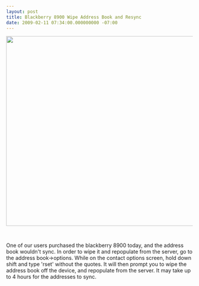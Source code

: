 ```yaml
---
layout: post
title: Blackberry 8900 Wipe Address Book and Resync
date: 2009-02-11 07:34:00.000000000 -07:00
---
```

<a onblur="try {parent.deselectBloggerImageGracefully();} catch(e) {}" href="/images/old/curve_background.jpg"><img style="display:block; margin:0px auto 10px; text-align:center;cursor:pointer; cursor:hand;width: 707px; height: 514px;" src="/images/old/curve_background.jpg" border="0" alt="" /></a><br /><br />One of our users purchased the blackberry 8900 today, and the address book wouldn't sync.  In order to wipe it and repopulate from the server, go to the address book->options.  While on the contact options screen, hold down shift and type 'rset' without the quotes.  It will then prompt you to wipe the address book off the device, and repopulate from the server.  It may take up to 4 hours for the addresses to sync.
